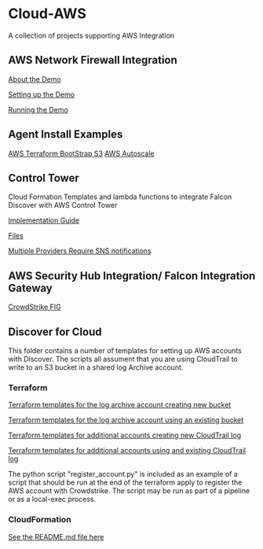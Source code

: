# Cloud-AWS
A collection of projects supporting AWS Integration

## AWS Network Firewall Integration
[About the Demo](https://github.com/CrowdStrike/Cloud-AWS/blob/master/Network-Firewall/documentation/overview.md)

[Setting up the Demo](https://github.com/CrowdStrike/Cloud-AWS/blob/master/Network-Firewall/documentation/deployment.md)

[Running the Demo](https://github.com/CrowdStrike/Cloud-AWS/blob/master/Network-Firewall/documentation/testing.md)

## Agent Install Examples
[AWS Terraform BootStrap S3](https://github.com/CrowdStrike/Cloud-AWS/tree/master/Agent-Install-Examples/Terraform-bootstrap-s3)
[AWS Autoscale](https://github.com/CrowdStrike/Cloud-AWS/tree/master/Agent-Install-Examples/Cloudformation/autoscale)

## Control Tower
Cloud Formation Templates and lambda functions to integrate Falcon Discover with AWS Control Tower

[Implementation Guide](https://github.com/CrowdStrike/Cloud-AWS/blob/master/Control-Tower/documentation/implementation-guide.md)

[Files](https://github.com/CrowdStrike/Cloud-AWS/tree/master/Control-Tower)

[Multiple Providers Require SNS notifications](https://github.com/CrowdStrike/Cloud-AWS/tree/master/Control-Tower/multiple-sns)

## AWS Security Hub Integration/ Falcon Integration Gateway
[CrowdStrike FIG](https://github.com/CrowdStrike/Cloud-AWS/tree/master/Falcon-Integration-Gateway)

## Discover for Cloud

This folder contains a number of templates for setting up AWS accounts with Discover.  The scripts all assument that you are using CloudTrail to write to an S3 bucket in a shared log Archive account. 

### Terraform

[Terraform templates for the log archive account creating new bucket](https://github.com/CrowdStrike/Cloud-AWS/tree/master/Discover-for-Cloud-Templates/AWS/terraform/log-archive-account-new-S3-bucket-with-new-trail)

[Terraform templates for the log archive account using an existing bucket](https://github.com/CrowdStrike/Cloud-AWS/tree/master/Discover-for-Cloud-Templates/AWS/terraform/log-archive-account-existing-S3-bucket-and-trail)

[Terraform templates for additional accounts creating new CloudTrail log](https://github.com/CrowdStrike/Cloud-AWS/tree/master/Discover-for-Cloud-Templates/AWS/terraform/additional-account-new-trail)

[Terraform templates for additional accounts using and existing CloudTrail log](https://github.com/CrowdStrike/Cloud-AWS/tree/master/Discover-for-Cloud-Templates/AWS/terraform/additional-account-existing-trail)

The python script "register_account.py" is included as an example of a script that should be run at the end of the terraform apply to register the AWS account with Crowdstrike.  The script may be run as part of a pipeline or as a local-exec process.

### CloudFormation

[See the README.md file here](https://github.com/CrowdStrike/Cloud-AWS/tree/master/Discover-for-Cloud-Templates/AWS/cloudformation-templates)

